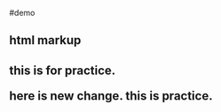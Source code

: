 #demo 
<h2>html markup <h2>
  
 <p> this is for practice.<p>
here is new change.
this is practice.

